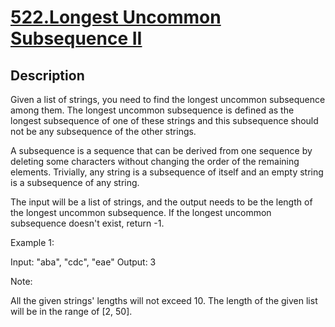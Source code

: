 # [522.Longest Uncommon Subsequence II](https://leetcode.com/problems/longest-uncommon-subsequence-ii/)
        
## Description
        

Given a list of strings, you need to find the longest uncommon subsequence among them. The longest uncommon subsequence is defined as the longest subsequence of one of these strings and this subsequence should not be any subsequence of the other strings.



A subsequence is a sequence that can be derived from one sequence by deleting some characters without changing the order of the remaining elements. Trivially, any string is a subsequence of itself and an empty string is a subsequence of any string.



The input will be a list of strings, and the output needs to be the length of the longest uncommon subsequence. If the longest uncommon subsequence doesn't exist, return -1.


Example 1:

Input: "aba", "cdc", "eae"
Output: 3



Note:

All the given strings' lengths will not exceed 10.
The length of the given list will be in the range of [2, 50].

